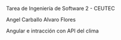 Tarea de Ingeniería de Software 2 -  CEUTEC

Angel Carballo
Alvaro Flores

Angular e intracción con API del clima
